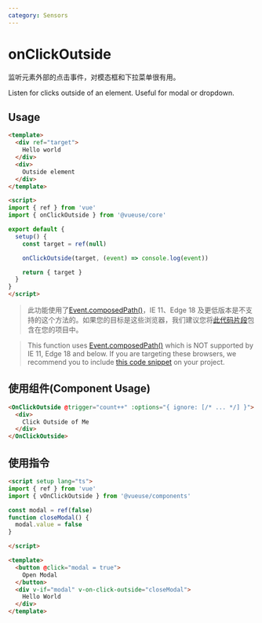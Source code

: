 ```yaml
---
category: Sensors
---
```


# onClickOutside

监听元素外部的点击事件，对模态框和下拉菜单很有用。

Listen for clicks outside of an element. Useful for modal or dropdown.

## Usage

```html {18}
<template>
  <div ref="target">
    Hello world
  </div>
  <div>
    Outside element
  </div>
</template>

<script>
import { ref } from 'vue'
import { onClickOutside } from '@vueuse/core'

export default {
  setup() {
    const target = ref(null)

    onClickOutside(target, (event) => console.log(event))

    return { target }
  }
}
</script>
```
> 此功能使用了[Event.composedPath()](https://developer.mozilla.org/en-US/docs/Web/API/Event/composedPath)，IE 11、Edge 18 及更低版本是不支持的这个方法的。如果您的目标是这些浏览器，我们建议您将[此代码片段](https://gist.github.com/sibbng/13e83b1dd1b733317ce0130ef07d4efd)包含在您的项目中。

> This function uses [Event.composedPath()](https://developer.mozilla.org/en-US/docs/Web/API/Event/composedPath) which is NOT supported by IE 11, Edge 18 and below. If you are targeting these browsers, we recommend you to include [this code snippet](https://gist.github.com/sibbng/13e83b1dd1b733317ce0130ef07d4efd) on your project.

## 使用组件(Component Usage)

```html
<OnClickOutside @trigger="count++" :options="{ ignore: [/* ... */] }">
  <div>
    Click Outside of Me
  </div>
</OnClickOutside>
```
## 使用指令

```html
<script setup lang="ts">
import { ref } from 'vue'
import { vOnClickOutside } from '@vueuse/components'

const modal = ref(false)
function closeModal() {
  modal.value = false
}

</script>

<template>
  <button @click="modal = true">
    Open Modal
  </button>
  <div v-if="modal" v-on-click-outside="closeModal">
    Hello World
  </div>
</template>
```
